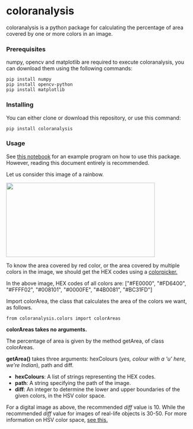 # **coloranalysis**
coloranalysis is a python package for calculating the percentage of area covered by one or more colors in an image.

### **Prerequisites**
numpy, opencv and matplotlib are required to execute coloranalysis, you can download them using the following commands:
```
pip install numpy
pip install opencv-python
pip install matplotlib
```

### **Installing**
You can either clone or download this repository, or use this command:
```
pip install coloranalysis
```

### **Usage**

See [this notebook](https://github.com/sravyadhulipala/coloranalysis/blob/master/example/colorAreasExample.ipynb) for an example program on how to use this package. However, reading this document entirely is recommended.

Let us consider this image of a rainbow. 

<img src=https://github.com/sravyadhulipala/coloranalysis/blob/master/example/IPTestRainbow.jpg width="400" height="200">

To know the area covered by red color, or the area covered by multiple colors in the image, we should get the HEX codes using a [colorpicker.](https://imagecolorpicker.com/)

In the above image, HEX codes of all colors are: ["#FE0000", "#FD6400", "#FFFF02", "#008101", "#0000FE", "#4B0081", "#BC31FD"]

Import colorArea, the class that calculates the area of the colors we want, as follows. 
```
from coloranalysis.colors import colorAreas
```
**colorAreas takes no arguments.**

The percentage of area is given by the method getArea, of class colorAreas.

**getArea()** takes three arguments: hexColours (*yes, colour with a 'u' here, we're Indian*), path and diff.
- **hexColours**: A list of strings representing the HEX codes.
- **path**: A string specifying the path of the image.
- **diff**: An integer to determine the lower and upper boundaries of the given colors, in the HSV color space.



For a digital image as above, the recommended *diff* value is 10. While the recommended *diff* value for images of real-life objects is 30-50. 
For more information on HSV color space, [see this.](https://www.lifewire.com/what-is-hsv-in-design-1078068)
